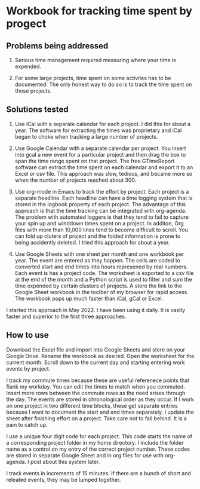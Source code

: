 # Workbook for tracking time spent by progect

## Problems being addressed

1. Serious time management required measuring where your time is expended.

2. For some large projects, time spent on some activites has to be documented.
The only honest way to do so is to track the time spent on those projects.

## Solutions tested

1. Use iCal with a separate calendar for each project. I did this for about a year. The software for extracting the times was proprietary and iCal began to choke when tracking a large number of projects. 

2. Use Google Calendar with a separate calendar per project. You insert into gcal a new event for a particular project and then drag the box to span the time range spent on that project. The free GTimeReport software can extract the time spent on each calendar and export it to an Excel or csv file.
This approach was slow, tedious, and became more so when the number of projects reached about 300.

3. Use org-mode in Emacs to track the effort by project. 
Each project is a separate headline.
Each headline can have a time logging system that is stored in the logbook property of each project.
The advantage of this approach is that the time tracking can be integrated with org-agenda.
The problem with automated loggers is that they tend to fail to capture your spin up and winddown times spent on a project.
In additon, Org files with more than 10,000 lines tend to become difficult to scroll.
You can fold up cluters of project and the folded information is prone to being accidently deleted.
I tried this approach for about a year.

4. Use Google Sheets with one sheet per month and one workbook per year. The event are entered as they happen. The cells are coded to converted start and end times into hours represened by real numbers. Each event is has a project code. The worksheet is exported to a csv file at the end of the month and a Python script is used to filter and sum the time expended by certain clusters of projects. A store the link to the Google Sheet workbook in the toolber of my browser for rapid access. The workbook pops up much faster than iCal, gCal or Excel.

I started this approach in May 2022. I have been using it daily. It is vastly faster and superior to the first three approaches.

## How to use

Download the Excel file and import into Google Sheets and store on your Google Drive.
Rename the workbook as desired.
Open the worksheet for the current month.
Scroll down to the current day and starting entering work events by project.

I track my commute times because these are useful referenece points that flank my workday.
You can edit the times to match when you commuted.
Insert more rows between the commute rows as the need arises through the day.
The events are stored in chronological order as they occur.
If I work on one project in two different time blocks, these get separate entries because I want to document the start and end times separately.
I update the sheet after finishing effort on a project.
Take care not to fall behind.
It is a pain to catch up.

I use a unique four digit code for each project.
This code starts the name of a corresponding project folder in my home directory.
I include the folder name as a control on my entry of the correct project number.
These codes are stored in separate Google Sheet and in org files for use with org-agenda.
I post about this system later.

I track events in increments of 15 minutes.
If there are a bunch of short and releated events, they may be lumped together.



